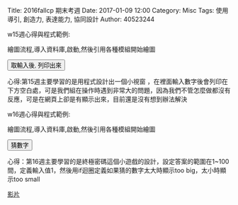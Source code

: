 Title: 2016fallcp 期末考週
Date: 2017-01-09 12:00
Category: Misc
Tags: 使用導引, 創造力, 表達能力, 協同設計
Author: 40523244

w15週心得與程式範例:
<!-- PELICAN_END_SUMMARY -->

繪圖流程,導入資料庫,啟動,然後引用各種模組開始繪圖

<!-- 導入 Brython 標準程式庫 -->
<script type="text/javascript" 
    src="https://cdn.rawgit.com/brython-dev/brython/master/www/src/brython_dist.js">
</script>

<!-- 啟動 Brython -->
<script>
window.onload=function(){
brython(1);
}
</script>

<!-- 以下實際利用  Brython 畫圖 -->
<script type="text/python3">
from browser import document
from browser import alert

def get_input(ev):
    ("the_input= input請輸入")
    alert("輸入為:"+str(the_input))
    
document['ch01'].bind('click',get_input)
    
</script>

<p><button id="ch01">取輸入後, 列印出來</button></p>

<!-- 心得 -->

心得:第15週主要學習的是用程式設計出一個小視窗 ，在裡面輸入數字後會列印在下方空白處，可是我們組在操作時遇到非常大的問題，因為我們不管怎麼做都沒有反應，可是在網頁上卻是有顯示出來，目前還是沒有想到辦法解決

w16週心得與程式範例:

<!-- PELICAN_END_SUMMARY -->

繪圖流程,導入資料庫,啟動,然後引用各種模組開始繪圖

<!-- 導入 Brython 標準程式庫 -->
<script type="text/javascript" 
    src="https://cdn.rawgit.com/brython-dev/brython/master/www/src/brython_dist.js">
</script>

<!-- 啟動 Brython -->
<script>
window.onload=function(){
brython(1);
}
</script>

<script type="text/python3">
from browser import document
from browser import alert
import random

def a_input(ev):
    ans = random.randint(1, 100)
    
    a_in = int(input("輸入整數:"))
    guess = 1
    
    while ans != a_in:
        if a_in < ans:
            a_in = int(input("too small"))
        else:
            a_in = int(input("too big"))
        guess += 1
        
    alert("恭喜答對 ,一共猜了" + (str(guess)) + "次")
    
document['ch02'].bind('click',a_input)
</script>
<p><button id="ch02">猜數字</button></p>


心得：第16週主要學習的是終極密碼這個小遊戲的設計，設定答案的範圍在1~100間，定義輸入值1，然後用if迴圈定義如果猜的數字太大時顯示too big，太小時顯示too small

<a href="https://vimeo.com/199536969">影片</a>